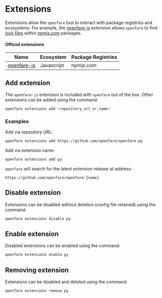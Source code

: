 # Extensions

Extensions allow the `openfare` tool to interact with package registries and ecosystems. For example, the [openfare-js](https://github.com/openfare/openfare-js) extension allows `openfare` to find [lock files](./lock.md) within [npmjs.com](https://npmjs.com) packages.

#### Official extensions

| Name                                                        | Ecosystem      | Package Registries |
|-------------------------------------------------------------|----------------|--------------------|
| [openfare-js](https://github.com/openfare/openfare-js)      | Javascript     | npmjs.com          |

## Add extension

The `openfare-js` extension is included with `openfare` out of the box. Other extensions can be added using the command:

```bash
openfare extensions add <repository_url_or_name>
```

### Examples

Add via repository URL:

```bash
openfare extensions add https://github.com/openfare/openfare-py
```

Add via extension name:

```bash
openfare extensions add py
```

`openfare` will search for the latest extension release at address:

```url
https://github.com/openfare/openfare-{name}
```

## Disable extension

Extensions can be disabled without deletion (config file retained) using the command:

```bash
openfare extensions disable py
```

## Enable extension

Disabled extensions can be enabled using the command:

```bash
openfare extensions enable py
```

## Removing extension

Extensions can be disabled and deleted using the command:

```bash
openfare extensions remove py
```
